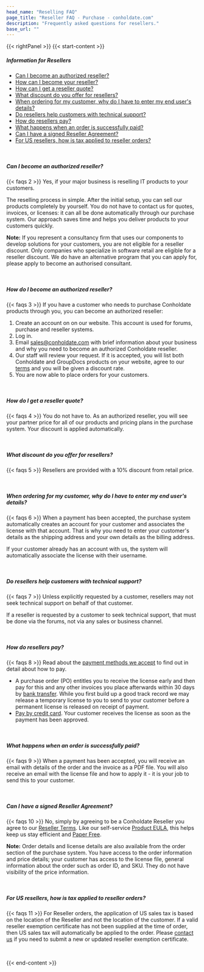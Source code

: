 ```yaml
---
head_name: "Reselling FAQ"
page_title: "Reseller FAQ - Purchase - conholdate.com"
description: "Frequently asked questions for resellers."
base_url: ""
---
```

{{< rightPanel >}}
{{< start-content >}}

##### **Information for Resellers**
* [Can I become an authorized reseller?](/faqs/reseller#1)
* [How can I become your reseller?](/faqs/reseller#2)
* [How can I get a reseller quote?](/faqs/reseller#3)
* [What discount do you offer for resellers?](/faqs/reseller#4)
* [When ordering for my customer, why do I have to enter my end user's details?](/faqs/reseller#5)
* [Do resellers help customers with technical support?](/faqs/reseller#6)
* [How do resellers pay?](/faqs/reseller#7)
* [What happens when an order is successfully paid?](/faqs/reseller#8)
* [Can I have a signed Reseller Agreement?](/faqs/reseller#9)
* [For US resellers, how is tax applied to reseller orders?](/faqs/reseller#10)

&nbsp;  
##### **Can I become an authorized reseller?**
{{< faqs 2 >}} Yes, if your major business is reselling IT products to your customers.

The reselling process in simple. After the initial setup, you can sell our products completely by yourself. You do not have to contact us for quotes, invoices, or licenses: it can all be done automatically through our purchase system. Our approach saves time and helps you deliver products to your customers quickly.

**Note:** If you represent a consultancy firm that uses our components to develop solutions for your customers, you are not eligible for a reseller discount. Only companies who specialize in software retail are eligible for a reseller discount. We do have an alternative program that you can apply for, please apply to become an authorised consultant.

&nbsp;  

##### **How do I become an authorized reseller?**
{{< faqs 3 >}} If you have a customer who needs to purchase Conholdate products through you, you can become an authorized reseller:

1. Create an account on on our website.
This account is used for forums, purchase and reseller systems.
2. Log in.
3. Email [sales@conholdate.com](mailto:sales@conholdate.com) with brief information about your business and why you need to become an authorized Conholdate reseller.
4. Our staff will review your request. If it is accepted, you will list both Conholdate and GroupDocs products on your website, agree to our [terms](/policies/resellers/terms) and you will be given a discount rate.
5. You are now able to place orders for your customers.

&nbsp;  

##### **How do I get a reseller quote?**
{{< faqs 4 >}} You do not have to. As an authorized reseller, you will see your partner price for all of our products and pricing plans in the purchase system. Your discount is applied automatically.

&nbsp;  

##### **What discount do you offer for resellers?**
{{< faqs 5 >}} Resellers are provided with a 10% discount from retail price.

&nbsp;  

##### **When ordering for my customer, why do I have to enter my end user's details?**
{{< faqs 6 >}} When a payment has been accepted, the purchase system automatically creates an account for your customer and associates the license with that account. That is why you need to enter your customer's details as the shipping address and your own details as the billing address.

If your customer already has an account with us, the system will automatically associate the license with their username.

&nbsp;  

##### **Do resellers help customers with technical support?**
{{< faqs 7 >}} Unless explicitly requested by a customer, resellers may not seek technical support on behalf of that customer.

If a reseller is requested by a customer to seek technical support, that must be done via the forums, not via any sales or business channel.

&nbsp;  

##### **How do resellers pay?**
{{< faqs 8 >}} Read about the [payment methods we accept](/policies/payment-methods) to find out in detail about how to pay.

* A purchase order (PO) entitles you to receive the license early and then pay for this and any other invoices you place afterwards within 30 days by [bank transfer](/policies/bank-transfer). While you first build up a good track record we may release a temporary license to you to send to your customer before a permanent license is released on receipt of payment.
* [Pay by credit card](/policies/credit-card). Your customer receives the license as soon as the payment has been approved.

&nbsp;  

##### **What happens when an order is successfully paid?**
{{< faqs 9 >}} When a payment has been accepted, you will receive an email with details of the order and the invoice as a PDF file. You will also receive an email with the license file and how to apply it - it is your job to send this to your customer.

&nbsp;  

##### **Can I have a signed Reseller Agreement?**
{{< faqs 10 >}} No, simply by agreeing to be a Conholdate Reseller you agree to our [Reseller Terms](/policies/resellers/terms). Like our self-service [Product EULA](https://about.conholdate.com/legal/eula/), this helps keep us stay efficient and [Paper Free](https://about.conholdate.com/legal/paperless-policy/).

**Note:** Order details and license details are also available from the order section of the purchase system. You have access to the order information and price details; your customer has access to the license file, general information about the order such as order ID, and SKU. They do not have visibility of the price information.

&nbsp;  

##### **For US resellers, how is tax applied to reseller orders?**
{{< faqs 11 >}} For Reseller orders, the application of US sales tax is based on the location of the Reseller and not the location of the customer.  If a valid reseller exemption certificate has not been supplied at the time of order, then US sales tax will automatically be applied to the order.  Please [contact us](https://about.conholdate.com/contact/) if you need to submit a new or updated reseller exemption certificate.

&nbsp;  

{{< end-content >}}